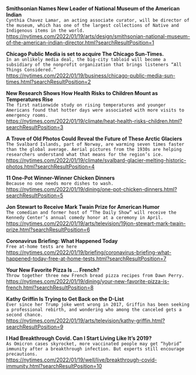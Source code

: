 **Smithsonian Names New Leader of National Museum of the American Indian**\
`Cynthia Chavez Lamar, an acting associate curator, will be director of the museum, which has one of the largest collections of Native and Indigenous items in the world.`\
https://nytimes.com/2022/01/19/arts/design/smithsonian-national-museum-of-the-american-indian-director.html?searchResultPosition=1

**Chicago Public Media is set to acquire The Chicago Sun-Times.**\
`In an unlikely media deal, the big-city tabloid will become a subsidiary of the nonprofit organization that brings listeners “All Things Considered.”`\
https://nytimes.com/2022/01/19/business/chicago-public-media-sun-times.html?searchResultPosition=2

**New Research Shows How Health Risks to Children Mount as Temperatures Rise**\
`The first nationwide study on rising temperatures and younger Americans found that hotter days were associated with more visits to emergency rooms.`\
https://nytimes.com/2022/01/19/climate/heat-health-risks-children.html?searchResultPosition=3

**A Trove of Old Photos Could Reveal the Future of These Arctic Glaciers**\
`The Svalbard Islands, part of Norway, are warming seven times faster than the global average. Aerial pictures from the 1930s are helping researchers understand what that means for the region’s ice.`\
https://nytimes.com/2022/01/19/climate/svalbard-glacier-melting-historic-photos.html?searchResultPosition=4

**11 One-Pot Winner-Winner Chicken Dinners**\
`Because no one needs more dishes to wash.`\
https://nytimes.com/2022/01/19/dining/one-pot-chicken-dinners.html?searchResultPosition=5

**Jon Stewart to Receive Mark Twain Prize for American Humor**\
`The comedian and former host of “The Daily Show” will receive the Kennedy Center’s annual comedy honor at a ceremony in April.`\
https://nytimes.com/2022/01/19/arts/television/19jon-stewart-mark-twain-prize.html?searchResultPosition=6

**Coronavirus Briefing: What Happened Today**\
`Free at-home tests are here`\
https://nytimes.com/2022/01/19/briefing/coronavirus-briefing-what-happened-today-free-at-home-tests.html?searchResultPosition=7

**Your New Favorite Pizza Is … French?**\
`Throw together three new French bread pizza recipes from Dawn Perry.`\
https://nytimes.com/2022/01/19/dining/your-new-favorite-pizza-is-french.html?searchResultPosition=8

**Kathy Griffin Is Trying to Get Back on the D-List**\
`Ever since her Trump joke went wrong in 2017, Griffin has been seeking a professional rebirth, and wondering who among the canceled gets a second chance.`\
https://nytimes.com/2022/01/19/arts/television/kathy-griffin.html?searchResultPosition=9

**I Had Breakthrough Covid. Can I Start Living Like It’s 2019?**\
`As Omicron cases skyrocket, more vaccinated people may get “hybrid” immunity after a breakthrough infection. But experts still encourage precautions.`\
https://nytimes.com/2022/01/19/well/live/breakthrough-covid-immunity.html?searchResultPosition=10

